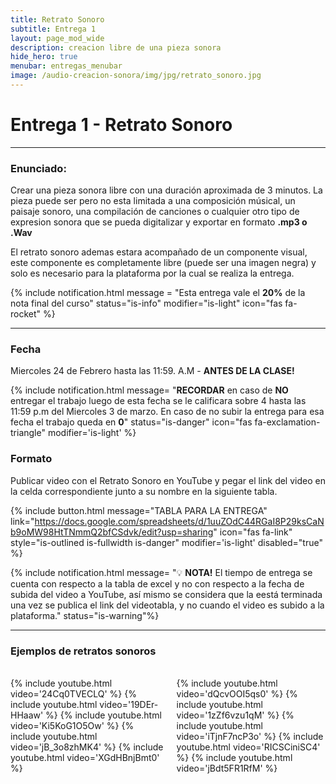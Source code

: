 ```yaml
---
title: Retrato Sonoro
subtitle: Entrega 1
layout: page_mod_wide
description: creacion libre de una pieza sonora
hide_hero: true
menubar: entregas_menubar
image: /audio-creacion-sonora/img/jpg/retrato_sonoro.jpg
---
```


# Entrega 1 - Retrato Sonoro

---

### Enunciado:

Crear una pieza sonora libre con una duración aproximada de 3
minutos. La pieza puede ser pero no esta limitada a una
composición músical, un paisaje sonoro, una compilación de
canciones o cualquier otro tipo de expresion sonora que se pueda
digitalizar y exportar en formato **.mp3 o .Wav**

El retrato sonoro ademas estara acompañado de un componente
visual, este componente es completamente libre (puede ser una
imagen negra) y solo es necesario para la plataforma por la cual
se realiza la entrega.

{% include notification.html
message = "Esta entrega vale el **20%** de la nota final del curso"
status="is-info"
modifier="is-light"
icon="fas fa-rocket"
%}

---

### Fecha

Miercoles 24 de Febrero hasta las 11:59. A.M - **ANTES DE LA CLASE!**

{% include notification.html
message= "**RECORDAR** en caso de
**NO** entregar el trabajo luego de esta fecha se le
calificara sobre 4 hasta las 11:59 p.m del Miercoles 3 de
marzo. En caso de no subir la entrega para esa fecha el trabajo
queda en **0**"
status="is-danger"
icon="fas fa-exclamation-triangle"
modifier='is-light'
%}

### Formato

Publicar video con el Retrato Sonoro en YouTube y pegar el link
del video en la celda correspondiente junto a su nombre en la
siguiente tabla.

{% include button.html
message="TABLA PARA LA ENTREGA"
link="https://docs.google.com/spreadsheets/d/1uuZOdC44RGaI8P29ksCaNb9oMW98HtTNmmQ2bfCSdvk/edit?usp=sharing"
icon="fas fa-link"
style="is-outlined is-fullwidth is-danger"
modifier='is-light'
disabled="true"
%}

{% include notification.html
message= "💡 **NOTA!** El tiempo de entrega se cuenta con
respecto a la tabla de excel y no con respecto a la fecha de subida del
video a YouTube, así mismo se considera que la eestá
terminada una vez se publica el link del videotabla, y no
cuando el video es subido a la plataforma."
status="is-warning"%}

---

### Ejemplos de retratos sonoros

<br />
<div class='columns'>
<div class='column'>
    {% include youtube.html video='24Cq0TVECLQ' %}
    {% include youtube.html video='19DEr-HHaaw' %}
    {% include youtube.html video='Ki5KoG1O5Ow' %}
    {% include youtube.html video='jB_3o8zhMK4' %}
    {% include youtube.html video='XGdHBnjBmt0' %}
</div>
<div class='column'>
    {% include youtube.html video='dQcvOOI5qs0' %}
    {% include youtube.html video='1zZf6vzu1qM' %}
    {% include youtube.html video='iTjnF7ncP3o' %}
    {% include youtube.html video='RICSCiniSC4' %}
    {% include youtube.html video='jBdt5FR1RfM' %}
</div>
</div>
